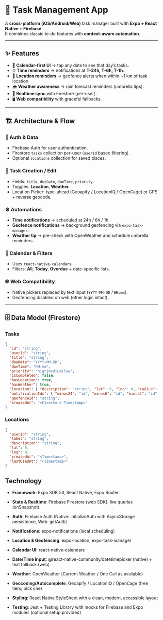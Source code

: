 # 📌 Task Management App

A **cross-platform (iOS/Android/Web)** task manager built with **Expo + React Native + Firebase**.  
It combines classic to-do features with **context-aware automation**.

---

## ✨ Features

- 📆 **Calendar-first UI** → tap any date to see that day’s tasks.
- ⏰ **Time reminders** → notifications at **T-24h, T-6h, T-1h**.
- 📍 **Location reminders** → geofence alerts when within ~1 km of task location.
- 🌧️ **Weather awareness** → rain forecast reminders (umbrella tips).
- 🔄 **Realtime sync** with Firestore (per-user).
- 🖥️ **Web compatibility** with graceful fallbacks.

---

## 🏗️ Architecture & Flow

### 🔑 Auth & Data
- Firebase Auth for user authentication.
- Firestore `tasks` collection per-user (`userId` based filtering).
- Optional `locations` collection for saved places.

### 📝 Task Creation / Edit
- Fields: `title`, `dueDate`, `dueTime`, `priority`.
- Toggles: **Location**, **Weather**.
- Location Picker: type-ahead (Geoapify / LocationIQ / OpenCage) or GPS + reverse geocode.

### ⚙️ Automations
- **Time notifications** → scheduled at 24h / 6h / 1h.
- **Geofence notifications** → background geofencing via `expo-task-manager`.
- **Weather tip** → pre-check with OpenWeather and schedule umbrella reminders.

### 📅 Calendar & Filters
- Uses `react-native-calendars`.
- Filters: **All**, **Today**, **Overdue** + date-specific lists.

### 🌐 Web Compatibility
- Native pickers replaced by text input (`YYYY-MM-DD` / `HH:mm`).
- Geofencing disabled on web (other logic intact).

---

## 🗄️ Data Model (Firestore)

### Tasks
```json
{
  "id": "string",
  "userId": "string",
  "title": "string",
  "dueDate": "YYYY-MM-DD",
  "dueTime": "HH:mm",
  "priority": "high|medium|low",
  "isCompleted": false,
  "hasLocation": true,
  "hasWeather": true,
  "location": { "description": "string", "lat": 0, "lng": 0, "radius": 1000 },
  "notificationIds": { "minus24": "id", "minus6": "id", "minus1": "id", "umbrella": "id" },
  "geofenceId": "string",
  "createdAt": "<Firestore Timestamp>"
}
```
### Locations
```json
{
  "userId": "string",
  "label": "string",
  "description": "string",
  "lat": 0,
  "lng": 0,
  "createdAt": "<Timestamp>",
  "lastUsedAt": "<Timestamp>"
}
```

## Technology

- **Framework**: Expo SDK 53, React Native, Expo Router

- **State & Realtime**: Firebase Firestore (web SDK), live queries (onSnapshot)

- **Auth**: Firebase Auth (Native: initializeAuth with AsyncStorage persistence, Web: getAuth)

- **Notifications**: expo-notifications (local scheduling)

- **Location & Geofencing**: expo-location, expo-task-manager

- **Calendar UI**: react-native-calendars

- **Date/Time Input**: @react-native-community/datetimepicker (native) + text fallback (web)

- **Weather**: OpenWeather (Current Weather / One Call as available)

- **Geocoding/Autocomplete**: Geoapify / LocationIQ / OpenCage (free tiers; pick one)

- **Styling**: React Native StyleSheet with a clean, modern, accessible layout

- **Testing**: Jest + Testing Library with mocks for Firebase and Expo modules (optional setup provided)
